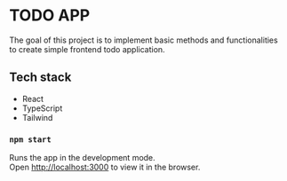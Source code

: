 # TODO APP

The goal of this project is to implement basic methods and functionalities\
to create simple frontend todo application.

## Tech stack

- React
- TypeScript
- Tailwind

### `npm start`

Runs the app in the development mode.\
Open [http://localhost:3000](http://localhost:3000) to view it in the browser.
